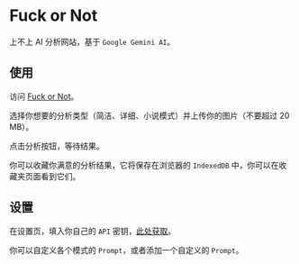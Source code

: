 # Fuck or Not

上不上 AI 分析网站，基于 `Google Gemini AI`。

## 使用

访问 [Fuck or Not](https://fuckornot.netlify.app/)。

选择你想要的分析类型（简洁、详细、小说模式）并上传你的图片（不要超过 20 MB）。

点击分析按钮，等待结果。

你可以收藏你满意的分析结果，它将保存在浏览器的 `IndexedDB` 中，你可以在收藏夹页面看到它们。

## 设置

在设置页，填入你自己的 `API` 密钥，[此处获取](https://aistudio.google.com/app/apikey)。

你可以自定义各个模式的 `Prompt`，或者添加一个自定义的 `Prompt`。
